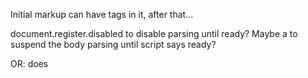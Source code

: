 Initial markup can have tags in it, after that...


document.register.disabled to disable parsing until ready?
Maybe a <body parse-suspended> to suspend the body parsing until script says ready?

OR: does <template> not trigger DOM parsing? Maybe just do:

<body>
    <template>
        regular body content here in waiting until registration starts
    </template>
</body>

For code that wants to delay custom element instantiation?

Downside, image URLs and such are not fetched until scripts have loaded.

---

How to deal with attribute setting? So:

<custom-tag some-attr="foo">

Those are public interface toggles to element. Like a set(options) sort of thing.

Map those to someAttr on instance, and do someAttr = 'foo' under covers.
Does that just work already with polymer shim?

At some point compare work in:
https://github.com/tmorin/requirejs-plugin-wc
